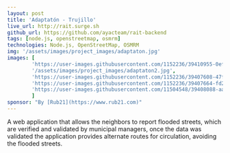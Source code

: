 ```yaml
---
layout: post
title: 'Adaptatón - Trujillo'
live_url: http://rait.surge.sh
github_url: https://github.com/ayacteam/rait-backend
tags: [node.js, openstreetmap, osmrm]
technologies: Node.js, OpenStreetMap, OSMRM
img: '/assets/images/project_images/adaptaton.jpg'
images: [
        'https://user-images.githubusercontent.com/1152236/39410955-0ef70652-4bc6-11e8-9534-3da26b9b7bda.gif',
        '/assets/images/project_images/adaptaton2.jpg',
        'https://user-images.githubusercontent.com/1152236/39407608-47f7bcc2-4b8e-11e8-8d2f-8970d077fbda.png',
        'https://user-images.githubusercontent.com/1152236/39407664-fd28e292-4b8e-11e8-81d1-59f1af5f9ef6.png',
        'https://user-images.githubusercontent.com/11504548/39408088-aae427e6-4b96-11e8-8869-49e64375583b.gif'
        ]
sponsor: "By [Rub21](https://www.rub21.com)"
---
```

A web application that allows the neighbors to report flooded streets, which are verified and validated by municipal managers, once the data was validated the application provides alternate routes for circulation, avoiding the flooded streets.